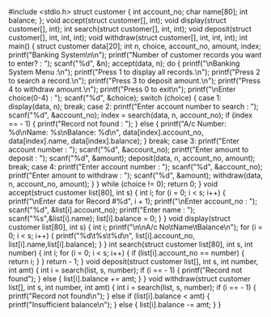 #include <stdio.h>
struct customer
{
    int account_no;
    char name[80];
    int balance;
};
void accept(struct customer[], int);
void display(struct customer[], int);
int search(struct customer[], int, int);
void deposit(struct customer[], int, int, int);
void withdraw(struct customer[], int, int, int);
int main()
{
    struct customer data[20];
    int n, choice, account_no, amount, index;
    printf("Banking System\n\n");
    printf("Number of customer records you want to enter? : ");
    scanf("%d", &n);
    accept(data, n);
    do
    {
        printf("\nBanking System Menu :\n");
        printf("Press 1 to display all records.\n");
        printf("Press 2 to search a record.\n");
        printf("Press 3 to deposit amount.\n");
        printf("Press 4 to withdraw amount.\n");
        printf("Press 0 to exit\n");
        printf("\nEnter choice(0-4) : ");
        scanf("%d", &choice);
        switch (choice)
        {
            case 1:
                display(data, n);
                break;
            case 2:
                printf("Enter account number to search : ");
                scanf("%d", &account_no);
                index = search(data, n, account_no);
                if (index ==  - 1)
                {
                    printf("Record not found : ");
                }
                else
                {
                    printf("A/c Number: %d\nName: %s\nBalance: %d\n",
                    data[index].account_no, data[index].name,
                    data[index].balance);
                }
                break;
            case 3:
                printf("Enter account number : ");
                scanf("%d", &account_no);
                printf("Enter amount to deposit : ");
                scanf("%d", &amount);
                deposit(data, n, account_no, amount);
                break;
            case 4:
                printf("Enter account number : ");
                scanf("%d", &account_no);
                printf("Enter amount to withdraw : ");
                scanf("%d", &amount);
                withdraw(data, n, account_no, amount);
        }
    }
    while (choice != 0);
    return 0;
}
void accept(struct customer list[80], int s)
{
    int i;
    for (i = 0; i < s; i++)
    {
        printf("\nEnter data for Record #%d", i + 1);
        printf("\nEnter account_no : ");
        scanf("%d", &list[i].account_no);
        printf("Enter name : ");
        scanf("%s",&list[i].name);
        list[i].balance = 0;
    } 
}
void display(struct customer list[80], int s)
{
    int i;
    printf("\n\nA/c No\tName\tBalance\n");
    for (i = 0; i < s; i++)
    {
        printf("%d\t%s\t%d\n", list[i].account_no, list[i].name,list[i].balance);
    } 
}
int search(struct customer list[80], int s, int number)
{
    int i;
    for (i = 0; i < s; i++)
    {
        if (list[i].account_no == number)
        {
            return i;
        } 
    }
    return  - 1;
}
void deposit(struct customer list[], int s, int number, int amt)
{
    int i = search(list, s, number);
    if (i ==  - 1)
    {
        printf("Record not found");
    } 
    else
    {
        list[i].balance += amt;
    }
}
void withdraw(struct customer list[], int s, int number, int amt)
{
    int i = search(list, s, number);
    if (i ==  - 1)
    {
        printf("Record not found\n");
    } 
    else if (list[i].balance < amt)
    {
        printf("Insufficient balance\n");
    }
    else
    {
        list[i].balance -= amt;
    }
}
